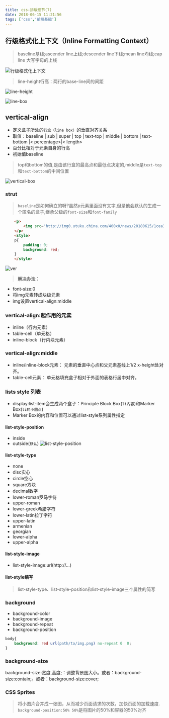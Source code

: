```yaml
---
title: css-排版细节(7)
date: 2018-06-15 11:21:56
tags: ['css','前端基础']
---
```

## 行级格式化上下文（Inline Formatting Context）
>baseline基线;ascender line上线;descender line下线;mean line均线;cap line 大写字母的上线
<!--more-->

![行级格式化上下文](行级格式化上下文.png)

> line-height行高：两行的base-line间的间距

![line-height](line-height.jpg)

![line-box](line-box.png)

## vertical-align
- 定义盒子所处的`行盒（line box）`的垂直对齐关系
- 取值：baseline | sub | super | top | text-top | middle | bottom | text-bottom |< percentage>|< length>
- 百分比相对于元素自身的行高
- 初始值baseline

>top和bottom的值,是由该行盒的最高点和最低点决定的,middle是`text-top`和`text-bottom`的中间位置

![vertical-box](vertical-box.jpg)

### strut
>`baseline`是如何确立的呀?虽然p元素里面没有文字,但是他会默认的生成一个匿名的盒子,继承父级的`font-size`和`font-family`

```html
    <p>
        <img src="http://img0.utuku.china.com/400x0/news/20180615/1cea34c8-569f-4cd8-b0fe-dd05cd0ff077.jpg" alt="">
    </p>
    <style>
    p{
        padding: 0;
        background: red;
    }
    </style>
```
![ver](ver.jpg)
> **解决办法：**

- font-size:0
- 将img元素转成块级元素
- img设置vertical-align:middle

### vertical-align:起作用的元素
- inline（行内元素）
- table-cell（单元格）
- inline-block（行内块元素）

### vertical-align:middle
- inline/inline-block元素： 元素的垂直中心点和父元素基线上1/2 x-height处对齐。
- table-cell元素： 单元格填充盒子相对于外面的表格行居中对齐。


### lists style 列表
- display:list-item会生成两个盒子：Principle Block Box(`li内容`)和Marker Box(`li的小圆点`)
- Marker Box的内容和位置可以通过list-style系列属性指定
#### list-style-position
- inside
- outside(`默认`)
![list-style-position](list-style-position.jpg)

#### list-style-type
- none
- disc实心
- circle空心
- square方块
- decimal数字
- lower-roman罗马字符
- upper-roman
- lower-greek希腊字符
- lower-latin拉丁字符
- upper-latin
- armenian
- georgian
- lower-alpha
- upper-alpha

#### list-style-image
- list-style-image:url(http://...)

#### list-style缩写
>list-style-type、list-style-position和list-style-image三个属性的简写

### background
- background-color
- background-image
- background-repeat
- background-position
```css
body{
    background: red url(path/to/img.png) no-repeat 0  0;
}
```

### background-size
background-size:宽度,高度;：调整背景图大小。或者：background-size:contain;。或者：background-size:cover;

### CSS Sprites
>将小图片合并成一张图，从而减少页面请求的次数，加快页面的加载速度.
>`background-position:50% 50%`是将图片的50%和容器的50%对齐
